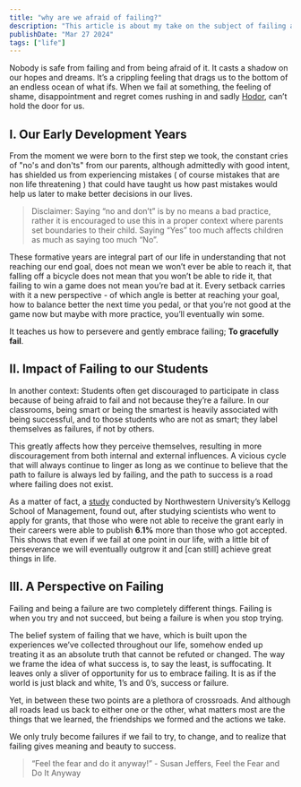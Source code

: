 ```yaml
---
title: "why are we afraid of failing?"
description: "This article is about my take on the subject of failing and how we should embrace it to understand the meaning behind success.  "
publishDate: "Mar 27 2024"
tags: ["life"]
---
```


Nobody is safe from failing and from being afraid of it. It casts a shadow on our hopes and dreams. It’s a crippling feeling that drags us to the bottom of an endless ocean of what ifs. When we fail at something, the feeling of shame, disappointment and regret comes rushing in and sadly [Hodor](https://gameofthrones.fandom.com/wiki/Hodor), can’t hold the door for us.

## **I. Our Early Development Years**

From the moment we were born to the first step we took, the constant cries of "no's and don'ts" from our parents, although admittedly with good intent, has shielded us from experiencing mistakes ( of course mistakes that are non life threatening ) that could have taught us how past mistakes would help us later to make better decisions in our lives.

> Disclaimer: Saying “no and don’t” is by no means a bad practice, rather it is encouraged to use this in a proper context where parents set boundaries to their child. Saying “Yes” too much affects children as much as saying too much “No”.

These formative years are integral part of our life in understanding that not reaching our end goal, does not mean we won’t ever be able to reach it, that falling off a bicycle does not mean that you won’t be able to ride it, that failing to win a game does not mean you’re bad at it. Every setback carries with it a new perspective - of which angle is better at reaching your goal, how to balance better the next time you pedal, or that you’re not good at the game now but maybe with more practice, you’ll eventually win some.

It teaches us how to persevere and gently embrace failing; **To gracefully fail**.

## **II. Impact of Failing to our Students**

In another context: Students often get discouraged to participate in class because of being afraid to fail and not because they’re a failure. In our classrooms, being smart or being the smartest is heavily associated with being successful, and to those students who are not as smart; they label themselves as failures, if not by others.

This greatly affects how they perceive themselves, resulting in more discouragement from both internal and external influences. A vicious cycle that will always continue to linger as long as we continue to believe that the path to failure is always led by failing, and the path to success is a road where failing does not exist.

As a matter of fact, a [study](https://www.nature.com/articles/s41467-019-12189-3) conducted by Northwestern University’s Kellogg School of Management, found out, after studying scientists who went to apply for grants, that those who were not able to receive the grant early in their careers were able to publish **6.1%** more than those who got accepted. This shows that even if we fail at one point in our life, with a little bit of perseverance we will eventually outgrow it and [can still] achieve great things in life.

## **III. A Perspective on Failing**

Failing and being a failure are two completely different things. Failing is when you try and not succeed, but being a failure is when you stop trying.

The belief system of failing that we have, which is built upon the experiences we’ve collected throughout our life, somehow ended up treating it as an absolute truth that cannot be refuted or changed. The way we frame the idea of what success is, to say the least, is suffocating. It leaves only a sliver of opportunity for us to embrace failing. It is as if the world is just black and white, 1’s and 0’s, success or failure.

Yet, in between these two points are a plethora of crossroads. And although all roads lead us back to either one or the other, what matters most are the things that we learned, the friendships we formed and the actions we take.

We only truly become failures if we fail to try, to change, and to realize that failing gives meaning and beauty to success.

> “Feel the fear and do it anyway!” - Susan Jeffers, Feel the Fear and Do It Anyway
